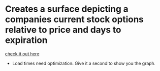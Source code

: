 # Creates a surface depicting a companies current stock options relative to price and days to expiration

[check it out here](https://jordanbeth.shinyapps.io/optionsanalyzer/)

* Load times need optimization. Give it a second to show you the graph.
